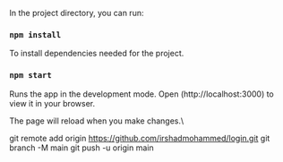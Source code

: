 In the project directory, you can run:

### `npm install`

To install dependencies needed for the project.
### `npm start`

Runs the app in the development mode.
Open (http://localhost:3000) to view it in your browser.

The page will reload when you make changes.\


git remote add origin https://github.com/irshadmohammed/login.git
git branch -M main
git push -u origin main